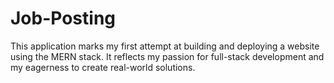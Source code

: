 # Job-Posting
This application marks my first attempt at building and deploying a website using the MERN stack. It reflects my passion for full-stack development and my eagerness to create real-world solutions. 
